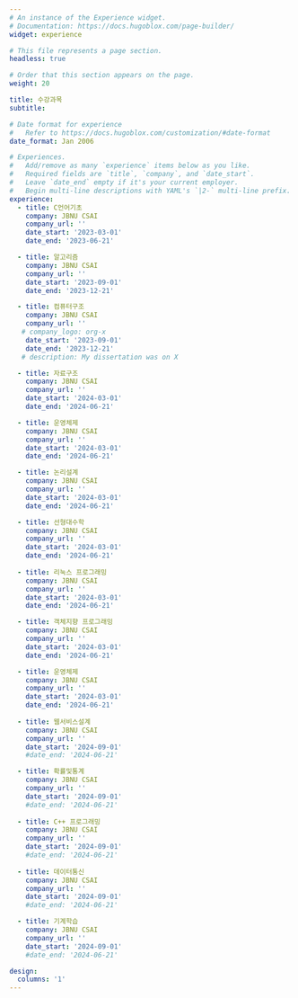 ```yaml
---
# An instance of the Experience widget.
# Documentation: https://docs.hugoblox.com/page-builder/
widget: experience

# This file represents a page section.
headless: true

# Order that this section appears on the page.
weight: 20

title: 수강과목
subtitle:

# Date format for experience
#   Refer to https://docs.hugoblox.com/customization/#date-format
date_format: Jan 2006

# Experiences.
#   Add/remove as many `experience` items below as you like.
#   Required fields are `title`, `company`, and `date_start`.
#   Leave `date_end` empty if it's your current employer.
#   Begin multi-line descriptions with YAML's `|2-` multi-line prefix.
experience:
  - title: C언어기초
    company: JBNU CSAI
    company_url: ''
    date_start: '2023-03-01'
    date_end: '2023-06-21'

  - title: 알고리즘
    company: JBNU CSAI
    company_url: ''
    date_start: '2023-09-01'
    date_end: '2023-12-21'

  - title: 컴퓨터구조
    company: JBNU CSAI
    company_url: ''
   # company_logo: org-x
    date_start: '2023-09-01'
    date_end: '2023-12-21'
   # description: My dissertation was on X

  - title: 자료구조
    company: JBNU CSAI
    company_url: ''
    date_start: '2024-03-01'
    date_end: '2024-06-21'

  - title: 운영체제
    company: JBNU CSAI
    company_url: ''
    date_start: '2024-03-01'
    date_end: '2024-06-21'

  - title: 논리설계
    company: JBNU CSAI
    company_url: ''
    date_start: '2024-03-01'
    date_end: '2024-06-21'

  - title: 선형대수학
    company: JBNU CSAI
    company_url: ''
    date_start: '2024-03-01'
    date_end: '2024-06-21'
  
  - title: 리눅스 프로그래밍
    company: JBNU CSAI
    company_url: ''
    date_start: '2024-03-01'
    date_end: '2024-06-21'

  - title: 객체지향 프로그래밍
    company: JBNU CSAI
    company_url: ''
    date_start: '2024-03-01'
    date_end: '2024-06-21'

  - title: 운영체제
    company: JBNU CSAI
    company_url: ''
    date_start: '2024-03-01'
    date_end: '2024-06-21'
  
  - title: 웹서비스설계
    company: JBNU CSAI
    company_url: ''
    date_start: '2024-09-01'
    #date_end: '2024-06-21' 

  - title: 확률및통계
    company: JBNU CSAI
    company_url: ''
    date_start: '2024-09-01'
    #date_end: '2024-06-21'    
  
  - title: C++ 프로그래밍
    company: JBNU CSAI
    company_url: ''
    date_start: '2024-09-01'
    #date_end: '2024-06-21' 
  
  - title: 데이터통신
    company: JBNU CSAI
    company_url: ''
    date_start: '2024-09-01'
    #date_end: '2024-06-21' 

  - title: 기계학습
    company: JBNU CSAI
    company_url: ''
    date_start: '2024-09-01'
    #date_end: '2024-06-21' 

design:
  columns: '1'
---
```

